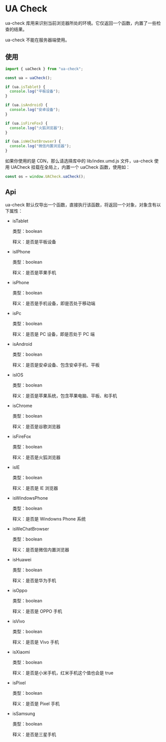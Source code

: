 # UA Check

ua-check 库用来识别当前浏览器所处的环境。它仅返回一个函数，内置了一些检查的结果。

ua-check 不能在服务器端使用。

## 使用

```js
import { uaCheck } from "ua-check";

const ua = uaCheck();

if (ua.isTablet) {
  console.log("平板设备");
}

if (ua.isAndroid) {
  console.log("安卓设备");
}

if (ua.isFireFox) {
  console.log("火狐浏览器");
}

if (ua.isWeChatBrowser) {
  console.log("微信内置浏览器");
}
```

如果你使用的是 CDN，那么请选择库中的 lib/index.umd.js 文件，ua-check 使用 UACheck 挂载在全局上，内置一个 uaCheck 函数，使用如：

```js
const os = window.UACheck.uaCheck();
```

## Api

ua-check 默认仅导出一个函数，直接执行该函数，将返回一个对象，对象含有以下属性：

- isTablet

  类型：boolean

  释义：是否是平板设备

- isIPhone

  类型：boolean

  释义：是否是苹果手机

- isPhone

  类型：boolean

  释义：是否是手机设备，即是否处于移动端

- isPc

  类型：boolean

  释义：是否是 PC 设备，即是否处于 PC 端

- isAndroid

  类型：boolean

  释义：是否是安卓设备、包含安卓手机、平板

- isIOS

  类型：boolean

  释义：是否是苹果系统，包含苹果电脑、平板、和手机

- isChrome

  类型：boolean

  释义：是否是谷歌浏览器

- isFireFox

  类型：boolean

  释义：是否是火狐浏览器

- isIE

  类型：boolean

  释义：是否是 IE 浏览器

- isWindowsPhone

  类型：boolean

  释义：是否是 Windowns Phone 系统

- isWeChatBrowser

  类型：boolean

  释义：是否是微信内置浏览器

- isHuawei

  类型：boolean

  释义：是否是华为手机

- isOppo

  类型：boolean

  释义：是否是 OPPO 手机

- isVivo

  类型：boolean

  释义：是否是 Vivo 手机

- isXiaomi

  类型：boolean

  释义：是否是小米手机，红米手机这个值也会是 true

- isPixel

  类型：boolean

  释义：是否是 Pixel 手机

- isSamsung

  类型：boolean

  释义：是否是三星手机
